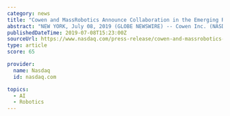 ```yaml
---
category: news
title: "Cowen and MassRobotics Announce Collaboration in the Emerging Robotics and Artificial Intelligence Industry"
abstract: "NEW YORK, July 08, 2019 (GLOBE NEWSWIRE) -- Cowen Inc. (NASDAQ:COWN) (\"Cowen\" or the \"Company\") and MassRobotics today announced a collaboration to bring together their extensive market knowledge to advance research into the emerging robotics and ..."
publishedDateTime: 2019-07-08T15:23:00Z
sourceUrl: https://www.nasdaq.com/press-release/cowen-and-massrobotics-announce-collaboration-in-the-emerging-robotics-and-artificial-intelligence-20190708-00539
type: article
score: 65

provider:
  name: Nasdaq
  id: nasdaq.com

topics:
  - AI
  - Robotics
---
```

